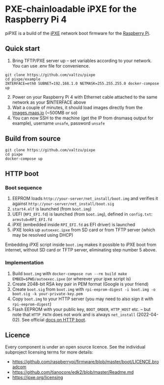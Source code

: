 PXE-chainloadable iPXE for the Raspberry Pi 4
=================================

piPXE is a build of the [iPXE] network boot firmware for the [Raspberry Pi].

Quick start
-----------

1. Bring TFTP/PXE server up – set variables according to your network. You can use .env file for convenience.
```
git clone https://github.com/valtzu/pixpe
cd pixpe/example
INTERFACE=eth0 SUBNET=192.168.1.0 NETMASK=255.255.255.0 docker-compose up
```
2. Power on your Raspberry Pi 4 with Ethernet cable attached to the same network as your $INTERFACE above
3. Wait a couple of minutes, it should load images directly from the [images.maas.io] (~500MB or so)
4. You can now SSH to the machine (get the IP from dnsmasq output for example), username `unsafe`, password `unsafe` 


Build from source
-----------
```
git clone https://github.com/valtzu/pixpe
cd pixpe
docker-compose up 
```

HTTP boot
-----------------------------------------

### Boot sequence
1. EEPROM loads `http://your-server/net_install/boot.img` and verifies it against `http://your-server/net_install/boot.sig`
2. `start4.elf` is launched (from `boot.img`)
3. UEFI (`RPI_EFI.fd`) is launched (from `boot.img`), defined in `config.txt`: `armstub=RPI_EFI.fd`
4. iPXE (embedded inside `RPI_EFI.fd` as EFI driver) is launched
5. iPXE looks up `autoexec.ipxe` from SD card or from TFTP server (which may be resolved using DHCP) 

Embedding iPXE script inside `boot.img` makes it possible to iPXE boot from internet, without SD card or TFTP server, eliminating step number 5 above.

### Implementation

1. Build `boot.img` with `docker-compose run --rm build make EMBED=$PWD/autoexec.ipxe` (or wherever your ipxe script is)
2. Create 2048-bit RSA key pair in PEM format (Google is your friend)
3. Create `boot.sig` from `boot.img` with `rpi-eeprom-digest -i boot.img -o boot.sig -k your-private-key.pem`
4. Copy `boot.img` to your HTTP server (you may need to also sign it with `rpi-eeprom-digest`)
5. Flash EEPROM with your public key, `BOOT_ORDER`, `HTTP_HOST` etc. – but note that `HTTP_PATH` does not work and is always `net_install` (2022-04-02). See official [docs on HTTP boot](https://www.raspberrypi.com/documentation/computers/raspberry-pi.html#http-boot).

Licence
-------

Every component is under an open source licence.  See the individual
subproject licensing terms for more details:

* <https://github.com/raspberrypi/firmware/blob/master/boot/LICENCE.broadcom>
* <https://github.com/tianocore/edk2/blob/master/Readme.md>
* <https://ipxe.org/licensing>

[images.maas.io]: http://images.maas.io/ephemeral-v3/
[iPXE]: https://ipxe.org
[Raspberry Pi]: https://www.raspberrypi.org
[tftpboot.zip]: https://github.com/valtzu/pipxe/releases/latest/download/tftpboot.zip
[Etcher]: https://www.balena.io/etcher
[VC4 boot firmware]: https://github.com/raspberrypi/firmware/tree/master/boot
[TianoCore EDK2]: https://github.com/tianocore/edk2
